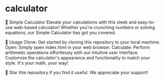 # calculator
🧮 Simple Calculator
Elevate your calculations with this sleek and easy-to-use web-based calculator! Whether you're crunching numbers or solving equations, our Simple Calculator has got you covered.



🚀 Usage
Clone: Get started by cloning this repository to your local machine.
Open: Simply open index.html in your web browser.
Calculate: Perform arithmetic operations effortlessly with our intuitive user interface.
Customize the calculator's appearance and functionality to match your style. It's your math, your way!

🌟 Star this repository if you find it useful. We appreciate your support!

